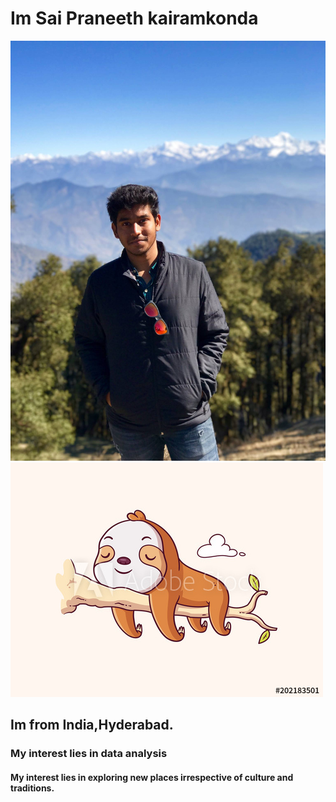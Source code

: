 # Im Sai Praneeth kairamkonda
![Me](images/praneeth.jpg)
![My Soul animal](images/pic.jpg)
## Im from India,Hyderabad.
### My interest lies in data analysis
#### My interest lies in exploring new places irrespective of culture and traditions.

